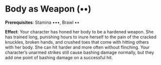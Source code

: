 # Body as Weapon (••) 
**Prerequisites**: Stamina •••, Brawl •• 

**Effect**: Your character has honed her body to be a hardened weapon. She has trained long, punishing hours to inure herself to the pain of the cracked knuckles, broken hands, and crushed toes that come with hitting others with her body. She can hit harder and more often without flinching. Your character’s unarmed strikes still cause bashing damage normally, but they add one point of bashing damage on a successful hit.